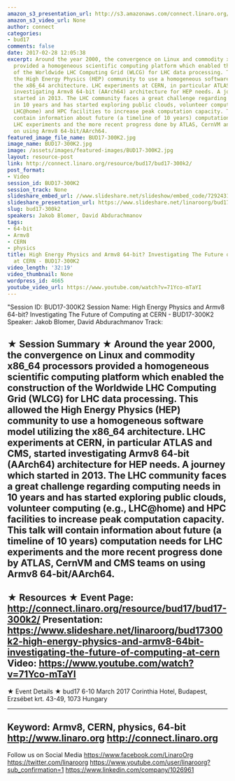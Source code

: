 ```yaml
---
amazon_s3_presentation_url: http://s3.amazonaws.com/connect.linaro.org/bud17/Presentations/BUD17-300K2%20-%20High%20Energy%20Physics%20and%20Armv8%2064-bit%20keynote.pdf
amazon_s3_video_url: None
author: connect
categories:
- bud17
comments: false
date: 2017-02-28 12:05:38
excerpt: Around the year 2000, the convergence on Linux and commodity x86_64 processors
  provided a homogeneous scientific computing platform which enabled the construction
  of the Worldwide LHC Computing Grid (WLCG) for LHC data processing. This allowed
  the High Energy Physics (HEP) community to use a homogeneous software model utilizing
  the x86_64 architecture. LHC experiments at CERN, in particular ATLAS and CMS, started
  investigating Armv8 64-bit (AArch64) architecture for HEP needs. A journey which
  started in 2013. The LHC community faces a great challenge regarding computing needs
  in 10 years and has started exploring public clouds, volunteer computing (e.g.,
  LHC@home) and HPC facilities to increase peak computation capacity. This talk will
  contain information about future (a timeline of 10 years) computation needs for
  LHC experiments and the more recent progress done by ATLAS, CernVM and CMS teams
  on using Armv8 64-bit/AArch64.
featured_image_file_name: BUD17-300K2.jpg
image_name: BUD17-300K2.jpg
image: /assets/images/featured-images/BUD17-300K2.jpg
layout: resource-post
link: http://connect.linaro.org/resource/bud17/bud17-300k2/
post_format:
- Video
session_id: BUD17-300K2
session_track: None
slideshare_embed_url: //www.slideshare.net/slideshow/embed_code/72924313
slideshare_presentation_url: https://www.slideshare.net/linaroorg/bud17300k2-high-energy-physics-and-armv8-64bit-investigating-the-future-of-computing-at-cern
slug: bud17-300k2
speakers: Jakob Blomer, David Abdurachmanov
tags:
- 64-bit
- Armv8
- CERN
- physics
title: High Energy Physics and Armv8 64-bit? Investigating The Future of Computing
  at CERN - BUD17-300K2
video_length: '32:19'
video_thumbnail: None
wordpress_id: 4665
youtube_video_url: https://www.youtube.com/watch?v=71Yco-mTaYI
---
```


"Session ID: BUD17-300K2
Session Name: High Energy Physics and Armv8 64-bit? Investigating The Future of Computing at CERN - BUD17-300K2
Speaker: Jakob Blomer, David Abdurachmanov
Track:


★ Session Summary ★
Around the year 2000, the convergence on Linux and commodity x86_64 processors provided a homogeneous scientific computing platform which enabled the construction of the Worldwide LHC Computing Grid (WLCG) for LHC data processing. This allowed the High Energy Physics (HEP) community to use a homogeneous software model utilizing the x86_64 architecture. LHC experiments at CERN, in particular ATLAS and CMS, started investigating Armv8 64-bit (AArch64) architecture for HEP needs. A journey which started in 2013. The LHC community faces a great challenge regarding computing needs in 10 years and has started exploring public clouds, volunteer computing (e.g., LHC@home) and HPC facilities to increase peak computation capacity. This talk will contain information about future (a timeline of 10 years) computation needs for LHC experiments and the more recent progress done by ATLAS, CernVM and CMS teams on using Armv8 64-bit/AArch64.
---------------------------------------------------
★ Resources ★
Event Page: http://connect.linaro.org/resource/bud17/bud17-300k2/
Presentation: https://www.slideshare.net/linaroorg/bud17300k2-high-energy-physics-and-armv8-64bit-investigating-the-future-of-computing-at-cern
Video: https://www.youtube.com/watch?v=71Yco-mTaYI
 ---------------------------------------------------

★ Event Details ★
bud17
6-10 March 2017
Corinthia Hotel, Budapest,
Erzsébet krt. 43-49,
1073 Hungary

---------------------------------------------------
Keyword: Armv8, CERN, physics, 64-bit
http://www.linaro.org
http://connect.linaro.org
---------------------------------------------------
Follow us on Social Media
https://www.facebook.com/LinaroOrg
https://twitter.com/linaroorg
https://www.youtube.com/user/linaroorg?sub_confirmation=1
https://www.linkedin.com/company/1026961

